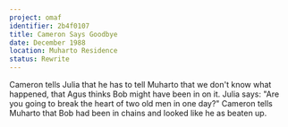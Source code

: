 ```yaml
---
project: omaf
identifier: 2b4f0107
title: Cameron Says Goodbye
date: December 1988 
location: Muharto Residence
status: Rewrite
---
```


Cameron tells Julia that he has to tell Muharto that we don't know what happened, that Agus thinks Bob might have been in on it. Julia says: "Are you going to break the heart of two old men in one day?" Cameron tells Muharto that Bob had been in chains and looked like he as beaten up. 



